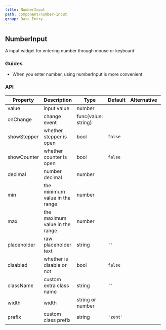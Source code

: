 ```yaml
---
title: NumberInput
path: component/number-input
group: Data Entry
---
```


## NumberInput

A input widget for entering number through mouse or keyboard

### Guides

- When you enter number, using numberInput is more convenient

### API

| Property    | Description                    | Type                | Default  | Alternative | Required |
| ----------- | ------------------------------ | ------------------- | -------- | ----------- | -------- |
| value       | input value                    | number              |          |             | No       |
| onChange    | change event                   | func(value: string) |          |             | No       |
| showStepper | whether stepper is open        | bool                | `false`  |             | No       |
| showCounter | whether counter is open        | bool                | `false`  |             | No       |
| decimal     | number decimal                 | number              |          |             | No       |
| min         | the minimum value in the range | number              |          |             | No       |
| max         | the maximum value in the range | number              |          |             | No       |
| placeholder | raw placeholder text           | string              | `''`     |             | No       |
| disabled    | whether is disable or not      | bool                | `false`  |             | No       |
| className   | custom extra class name        | string              | `''`     |             | No       |
| width       | width                          | string or number    |          |             | No       |
| prefix      | custom class prefix            | string              | `'zent'` |             | No       |

<style>
.zent-number-input {
  width: 200px;
  margin-bottom: 20px;
}
</style>
